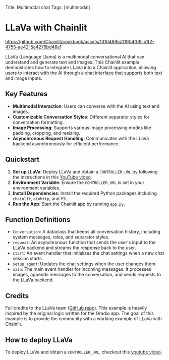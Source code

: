 Title: Multimodal chat 
Tags: [multimodal]

# LLaVa with Chainlit

https://github.com/Chainlit/cookbook/assets/13104895/01904f09-b1f2-4755-ae42-5a4276bd46e1

LLaVa (Language Llama) is a multimodal conversational AI that can understand and generate text and images. This Chainlit example demonstrates how to integrate LLaVa into a Chainlit application, allowing users to interact with the AI through a chat interface that supports both text and image inputs.

## Key Features

- **Multimodal Interaction**: Users can converse with the AI using text and images.
- **Customizable Conversation Styles**: Different separator styles for conversation formatting.
- **Image Processing**: Supports various image processing modes like padding, cropping, and resizing.
- **Asynchronous Request Handling**: Communicates with the LLaVa backend asynchronously for efficient performance.

## Quickstart

1. **Set up LLaVa**: Deploy LLaVa and obtain a `CONTROLLER_URL` by following the instructions in this [YouTube video](https://www.youtube.com/watch?v=kx1VpI6JzsY).
2. **Environment Variable**: Ensure the `CONTROLLER_URL` is set in your environment variables.
3. **Install Dependencies**: Install the required Python packages including `chainlit`, `aiohttp`, and `PIL`.
4. **Run the App**: Start the Chainlit app by running `app.py`.

## Function Definitions

- `Conversation`: A dataclass that keeps all conversation history, including system messages, roles, and separator styles.
- `request`: An asynchronous function that sends the user's input to the LLaVa backend and streams the response back to the user.
- `start`: An event handler that initializes the chat settings when a new chat session starts.
- `setup_agent`: Updates the chat settings when the user changes them.
- `main`: The main event handler for incoming messages. It processes images, appends messages to the conversation, and sends requests to the LLaVa backend.

## Credits

Full credits to the LLaVa team ([GitHub repo](https://github.com/haotian-liu/LLaVA/)). This example is heavily inspired by the original logic written for the Gradio app. The goal of this example is to provide the community with a working example of LLaVa with Chainlit.

## How to deploy LLaVa

To deploy LLaVa and obtain a `CONTROLLER_URL`, checkout this [youtube video](https://www.youtube.com/watch?v=kx1VpI6JzsY).



